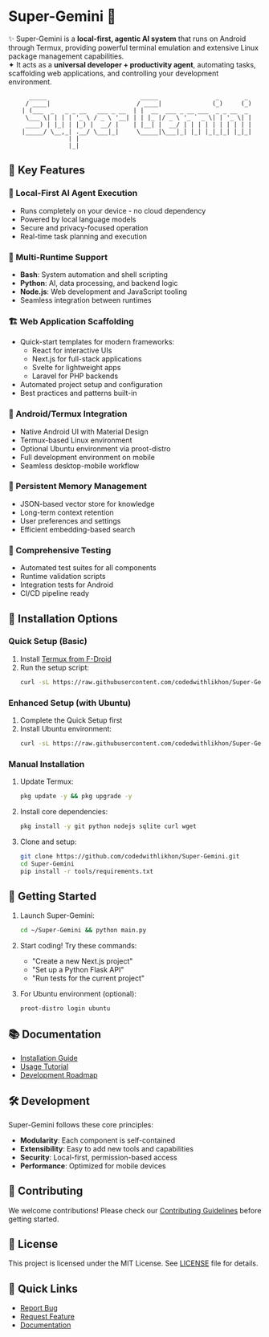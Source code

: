 # Super-Gemini 🚀

✨ Super-Gemini is a **local-first, agentic AI system** that runs on Android through Termux, providing powerful terminal emulation and extensive Linux package management capabilities.  
✦ It acts as a **universal developer + productivity agent**, automating tasks, scaffolding web applications, and controlling your development environment.

<div align="center">

```
   _____                          _____                _       _ 
  / ____|                        / ____|              (_)     (_)
 | (___  _   _ _ __   ___ _ __  | |  __  ___ _ __ ___  _ _ __  _ 
  \___ \| | | | '_ \ / _ \ '__| | | |_ |/ _ \ '_ ` _ \| | '_ \| |
  ____) | |_| | |_) |  __/ |    | |__| |  __/ | | | | | | | | | |
 |_____/ \__,_| .__/ \___|_|     \_____|\___|_| |_| |_|_|_| |_|_|
              | |                                                
              |_|                                                
```

</div>

## 🌟 Key Features

### 🤖 Local-First AI Agent Execution
- Runs completely on your device - no cloud dependency
- Powered by local language models
- Secure and privacy-focused operation
- Real-time task planning and execution

### 🔄 Multi-Runtime Support
- **Bash**: System automation and shell scripting
- **Python**: AI, data processing, and backend logic
- **Node.js**: Web development and JavaScript tooling
- Seamless integration between runtimes

### 🏗️ Web Application Scaffolding
- Quick-start templates for modern frameworks:
  - React for interactive UIs
  - Next.js for full-stack applications
  - Svelte for lightweight apps
  - Laravel for PHP backends
- Automated project setup and configuration
- Best practices and patterns built-in

### 📱 Android/Termux Integration
- Native Android UI with Material Design
- Termux-based Linux environment
- Optional Ubuntu environment via proot-distro
- Full development environment on mobile
- Seamless desktop-mobile workflow

### 🧠 Persistent Memory Management
- JSON-based vector store for knowledge
- Long-term context retention
- User preferences and settings
- Efficient embedding-based search

### 🧪 Comprehensive Testing
- Automated test suites for all components
- Runtime validation scripts
- Integration tests for Android
- CI/CD pipeline ready

## 🚀 Installation Options

### Quick Setup (Basic)
1. Install [Termux from F-Droid](https://f-droid.org/en/packages/com.termux/)
2. Run the setup script:
   ```bash
   curl -sL https://raw.githubusercontent.com/codedwithlikhon/Super-Gemini/main/setup.sh | bash
   ```

### Enhanced Setup (with Ubuntu)
1. Complete the Quick Setup first
2. Install Ubuntu environment:
   ```bash
   curl -sL https://raw.githubusercontent.com/codedwithlikhon/Super-Gemini/main/setup_ubuntu.sh | bash
   ```

### Manual Installation
1. Update Termux:
   ```bash
   pkg update -y && pkg upgrade -y
   ```

2. Install core dependencies:
   ```bash
   pkg install -y git python nodejs sqlite curl wget
   ```

3. Clone and setup:
   ```bash
   git clone https://github.com/codedwithlikhon/Super-Gemini.git
   cd Super-Gemini
   pip install -r tools/requirements.txt
   ```

## 🎯 Getting Started

1. Launch Super-Gemini:
   ```bash
   cd ~/Super-Gemini && python main.py
   ```

2. Start coding! Try these commands:
   - "Create a new Next.js project"
   - "Set up a Python Flask API"
   - "Run tests for the current project"

3. For Ubuntu environment (optional):
   ```bash
   proot-distro login ubuntu
   ```

## 📚 Documentation

- [Installation Guide](docs/installation.md)
- [Usage Tutorial](docs/usage.md)
- [Development Roadmap](docs/roadmap.md)

## 🛠️ Development

Super-Gemini follows these core principles:
- **Modularity**: Each component is self-contained
- **Extensibility**: Easy to add new tools and capabilities
- **Security**: Local-first, permission-based access
- **Performance**: Optimized for mobile devices

## 🤝 Contributing

We welcome contributions! Please check our [Contributing Guidelines](CONTRIBUTING.md) before getting started.

## 📄 License

This project is licensed under the MIT License. See [LICENSE](LICENSE) file for details.

## 🔗 Quick Links

- [Report Bug](https://github.com/codedwithlikhon/Super-Gemini/issues)
- [Request Feature](https://github.com/codedwithlikhon/Super-Gemini/issues/new)
- [Documentation](docs/)
